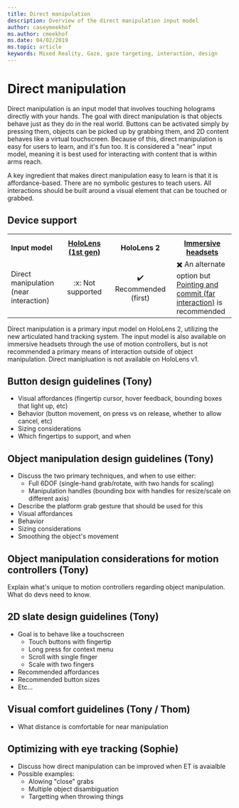 ```yaml
---
title: Direct manipulation
description: Overview of the direct manipulation input model
author: caseymeekhof
ms.author: cmeekhof
ms.date: 04/02/2019
ms.topic: article
keywords: Mixed Reality, Gaze, gaze targeting, interaction, design
---
```


# Direct manipulation
Direct manipulation is an input model that involves touching holograms directly with your hands.  The goal with direct manipulation is that objects behave just as they do in the real world. Buttons can be activated simply by pressing them, objects can be picked up by grabbing them, and 2D content behaves like a virtual touchscreen.  Because of this, direct manipulation is easy for users to learn, and it's fun too.  It is considered a "near" input model, meaning it is best used for interacting with content that is within arms reach.

A key ingredient that makes direct manipulation easy to learn is that it is affordance-based. There are no symbolic gestures to teach users. All interactions should be built around a visual element that can be touched or grabbed.

## Device support

<table>
<th>
<tr>
<td style="width:150px;"><strong>Input model</strong></td>
<td style="width:150px; text-align: center;"><a href="hololens-hardware-details.md"><strong>HoloLens (1st gen)</strong></a></td>
<td style="width:225px; text-align: center;"><strong>HoloLens 2</strong></td>
<td style="width:150px; text-align: center;"><a href="immersive-headset-hardware-details.md"><strong>Immersive headsets</strong></a></td>
</tr>
</th>
 
<tr>
<td>Direct manipulation (near interaction)</td><td style="text-align: center;">:x: Not supported</td><td style="text-align: center;">✔️ Recommended (first)</td><td>✖️ An alternate option but <a href="TBD-fill-in-file-name.md">Pointing and commit (far interaction)</a> is recommended</td>
</tr>
</table>

Direct manipulation is a primary input model on HoloLens 2, utilizing the new articulated hand tracking system. The input model is also available on immersive headsets through the use of motion controllers, but is not recommended a primary means of interaction outside of object manipulation.  Direct manipluation is not available on HoloLens v1.

## Button design guidelines (Tony)
- Visual affordances (fingertip cursor, hover feedback, bounding boxes that light up, etc)
- Behavior (button movement, on press vs on release, whether to allow cancel, etc)
- Sizing considerations
- Which fingertips to support, and when

## Object manipulation design guidelines (Tony)
- Discuss the two primary techniques, and when to use either:
  - Full 6DOF (single-hand grab/rotate, with two hands for scaling)
  - Manipulation handles (bounding box with handles for resize/scale on different axis)
- Describe the platform grab gesture that should be used for this
- Visual affordances
- Behavior
- Sizing considerations
- Smoothing the object's movement

## Object manipulation considerations for motion controllers (Tony)
Explain what's unique to motion controllers regarding object manipulation. What do devs need to know. 

## 2D slate design guidelines (Tony)
- Goal is to behave like a touchscreen
  - Touch buttons with fingertip
  - Long press for context menu
  - Scroll with single finger
  - Scale with two fingers
- Recommended affordances
- Recommended button sizes
- Etc...

## Visual comfort guidelines (Tony / Thom)
 - What distance is comfortable for near manipulation

## Optimizing with eye tracking (Sophie)
 - Discuss how direct manipulation can be improved when ET is avaialble
 - Possible examples:
    - Alowing "close" grabs
    - Multiple object disambiguation
    - Targetting when throwing things
